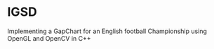 # IGSD
Implementing a GapChart for an English  football Championship using OpenGL and OpenCV in C++
